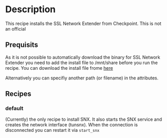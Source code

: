 # Description

This recipe installs the SSL Network Extender from Checkpoint. This is not an official

## Prequisits

As it is not possible to automatically download the binary for SSL Network Extender you need to add the install file to /mnt/share before you run the recipe. You can download the install file frome [here](https://supportcenter.checkpoint.com/supportcenter/portal/user/anon/page/default.psml/media-type/html?action=portlets.DCFileAction&eventSubmit_doGetdcdetails=&fileid=8993)

Alternatively you can specifiy another path (or filename) in the attributes.

## Recipes

### default

(Currently) the only recipe to install SNX. It also starts the SNX service and creates the network interface (tunsnx). When the connection is disconnected you can restart it via `start_snx`